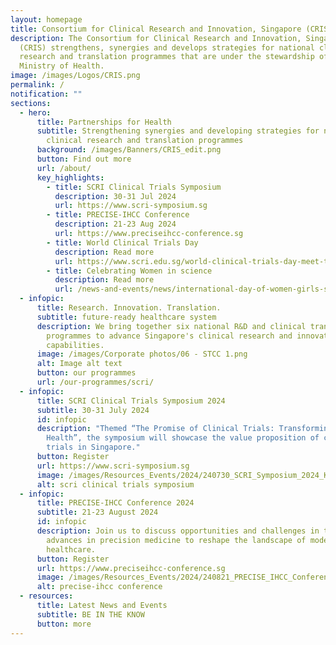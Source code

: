 ```yaml
---
layout: homepage
title: Consortium for Clinical Research and Innovation, Singapore (CRIS)
description: The Consortium for Clinical Research and Innovation, Singapore
  (CRIS) strengthens, synergies and develops strategies for national clinical
  research and translation programmes that are under the stewardship of the
  Ministry of Health.
image: /images/Logos/CRIS.png
permalink: /
notification: ""
sections:
  - hero:
      title: Partnerships for Health
      subtitle: Strengthening synergies and developing strategies for national
        clinical research and translation programmes
      background: /images/Banners/CRIS_edit.png
      button: Find out more
      url: /about/
      key_highlights:
        - title: SCRI Clinical Trials Symposium
          description: 30-31 Jul 2024
          url: https://www.scri-symposium.sg
        - title: PRECISE-IHCC Conference
          description: 21-23 Aug 2024
          url: https://www.preciseihcc-conference.sg
        - title: World Clinical Trials Day
          description: Read more
          url: https://www.scri.edu.sg/world-clinical-trials-day-meet-the-trailblazers-transforming-tomorrow-s-health/
        - title: Celebrating Women in science
          description: Read more
          url: /news-and-events/news/international-day-of-women-girls-science-2024/
  - infopic:
      title: Research. Innovation. Translation.
      subtitle: future-ready healthcare system
      description: We bring together six national R&D and clinical translation
        programmes to advance Singapore's clinical research and innovation
        capabilities.
      image: /images/Corporate photos/06 - STCC 1.png
      alt: Image alt text
      button: our programmes
      url: /our-programmes/scri/
  - infopic:
      title: SCRI Clinical Trials Symposium 2024
      subtitle: 30-31 July 2024
      id: infopic
      description: "Themed “The Promise of Clinical Trials: Transforming Tomorrow’s
        Health”, the symposium will showcase the value proposition of clinical
        trials in Singapore."
      button: Register
      url: https://www.scri-symposium.sg
      image: /images/Resources_Events/2024/240730_SCRI_Symposium_2024_KV_Final.png
      alt: scri clinical trials symposium
  - infopic:
      title: PRECISE-IHCC Conference 2024
      subtitle: 21-23 August 2024
      id: infopic
      description: Join us to discuss opportunities and challenges in translating
        advances in precision medicine to reshape the landscape of modern
        healthcare.
      button: Register
      url: https://www.preciseihcc-conference.sg
      image: /images/Resources_Events/2024/240821_PRECISE_IHCC_Conference.jpg
      alt: precise-ihcc conference
  - resources:
      title: Latest News and Events
      subtitle: BE IN THE KNOW
      button: more
---
```

